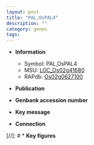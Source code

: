 ```yaml
---
layout: post
title: "PAL,OsPAL4"
description: ""
category: genes
tags: 
---
```


* **Information**  
    + Symbol: PAL,OsPAL4  
    + MSU: [LOC_Os02g41680](http://rice.uga.edu/cgi-bin/ORF_infopage.cgi?orf=LOC_Os02g41680)  
    + RAPdb: [Os02g0627100](http://rapdb.dna.affrc.go.jp/viewer/gbrowse_details/irgsp1?name=Os02g0627100)  

* **Publication**  

* **Genbank accession number**  

* **Key message**  

* **Connection**  

[//]: # * **Key figures**  


